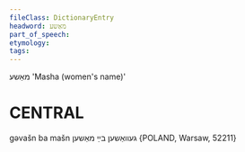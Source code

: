 ```yaml
---
fileClass: DictionaryEntry
headword: מאַשע
part_of_speech: 
etymology: 
tags: 
---
```

מאַשע
'Masha (women's name)'

CENTRAL
========

gəvašn ba mašn געוואַשען בײַ מאַשען {POLAND, Warsaw, 52211}
